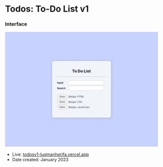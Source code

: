 # Todos: To-Do List v1

### Interface
![Interface](https://raw.githubusercontent.com/luqmanherifa/luqman-herifa-personal-portfolio-v2/main/public/works/todosv1.png)

- Live: [todosv1-luqmanherifa.vercel.app](https://todosv1-luqmanherifa.vercel.app)
- Date created: January 2023
